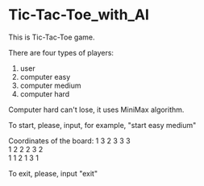 # Tic-Tac-Toe_with_AI

This is Tic-Tac-Toe game.

There are four types of players:
1) user
2) computer easy
3) computer medium
4) computer hard 

Computer hard can't lose, it uses MiniMax algorithm.



To start, please, input, for example, "start easy medium"

Coordinates of the board:
1 3   2 3   3 3   
1 2   2 2   3 2   
1 1   2 1   3 1   


To exit, please, input "exit"

